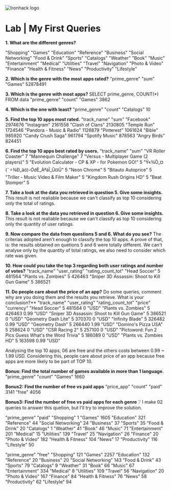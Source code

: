 ![Ironhack logo](https://i.imgur.com/1QgrNNw.png)

# Lab | My First Queries

**1. What are the different genres?**

"Shopping"
"Games"
"Education"
"Reference"
"Business"
"Social Networking"
"Food & Drink"
"Sports"
"Catalogs"
"Weather"
"Book"
"Music"
"Entertainment"
"Medical"
"Utilities"
"Travel"
"Navigation"
"Photo & Video"
"Finance"
"Health & Fitness"
"News"
"Productivity"
"Lifestyle"

**2. Which is the genre with the most apps rated?**
"prime_genre"	"sum"
"Games"	52878491

**3. Which is the genre with most apps?**
SELECT prime_genre, COUNT(*) FROM data
"prime_genre"	"count"
"Games"	3862

**4. Which is the one with least?**
"prime_genre"	"count"
"Catalogs"	10

**5. Find the top 10 apps most rated.**
"track_name"	"sum"
"Facebook"	2974676
"Instagram"	2161558
"Clash of Clans"	2130805
"Temple Run"	1724546
"Pandora - Music & Radio"	1126879
"Pinterest"	1061624
"Bible"	985920
"Candy Crush Saga"	961794
"Spotify Music"	878563
"Angry Birds"	824451


**6. Find the top 10 apps best rated by users.**
"track_name"	"sum"
"VR Roller Coaster"	7
"Mannequin Challenge"	7
"Versus - Multiplayer Game (2 players)"	5
"Evolution Calculator - CP & XP - for Pokemon GO!"	5
"Ý«¾Õ_¤(¨÷¾Ð_äö)-_Òâ_È_ÀªàÎ_Û¤Ü"	5
"Neon Chrome"	5
"Bitauto Autoprice"	5
"Triller - Music Video & Film Maker"	5
"Kingdom Rush Origins HD"	5
"Beat Stomper"	5

**7. Take a look at the data you retrieved in question 5. Give some insights.**
This result is not realiable because we can't classify as top 10 considering only the total of ratings. 

**8. Take a look at the data you retrieved in question 6. Give some insights.**
This result is not realiable because we can't classify as top 10 considering only the quantity of user ratings.

**9. Now compare the data from questions 5 and 6. What do you see?**
The criterias adopted aren't enough to classify the top 10 apps.
A prove of that, is: the results obtained on quetions 5 and 6 were totally different.
We can't analyse only by the quantity of total ratings, we also need to consider which rate was given.

**10. How could you take the top 3 regarding both user ratings and number of votes?**
"track_name"	"user_rating"	"rating_count_tot"
"Head Soccer"	5	481564
"Plants vs. Zombies"	5	426463
"Sniper 3D Assassin: Shoot to Kill Gun Game"	5	386521


**11. Do people care about the price of an app?** Do some queries, comment why are you doing them and the results you retrieve. What is your conclusion?**
"track_name"	"user_rating"	"rating_count_tot"	"price"	"currency"
"Head Soccer"	5	481564	0	"USD"
"Plants vs. Zombies"	5	426463	0.99	"USD"
"Sniper 3D Assassin: Shoot to Kill Gun Game"	5	386521	0	"USD"
"Geometry Dash Lite"	5	370370	0	"USD"
"Infinity Blade"	5	326482	0.99	"USD"
"Geometry Dash"	5	266440	1.99	"USD"
"Domino's Pizza USA"	5	258624	0	"USD"
"CSR Racing 2"	5	257100	0	"USD"
"Pictoword: Fun 2 Pics Guess What's the Word Trivia"	5	186089	0	"USD"
"Plants vs. Zombies HD"	5	163598	0.99	"USD"

Analysing the top 10 apps, 06 are free and the others costs between 0.99 ~ 1.99 USD.
Considering this, people care about price of an app because free apps are more likely to be part of TOP 10.


**Bonus: Find the total number of games available in more than 1 language.**
"prime_genre"	"count"
"Games"	1660

**Bonus2: Find the number of free vs paid apps**
"price_app"	"count"
"paid"	3141
"free"	4056

**Bonus3: Find the number of free vs paid apps for each genre**
:grey_question: I make 02 queries to answer this quetion, but I'll try to improve the solution.

"prime_genre"	"paid"
"Shopping"	1
"Games"	1605
"Education"	321
"Reference"	44
"Social Networking"	24
"Business"	37
"Sports"	35
"Food & Drink"	20
"Catalogs"	1
"Weather"	41
"Book"	46
"Music"	71
"Entertainment"	201
"Medical"	15
"Utilities"	139
"Travel"	25
"Navigation"	26
"Finance"	20
"Photo & Video"	182
"Health & Fitness"	104
"News"	17
"Productivity"	116
"Lifestyle"	50



"prime_genre"	"free"
"Shopping"	121
"Games"	2257
"Education"	132
"Reference"	20
"Business"	20
"Social Networking"	143
"Food & Drink"	43
"Sports"	79
"Catalogs"	9
"Weather"	31
"Book"	66
"Music"	67
"Entertainment"	334
"Medical"	8
"Utilities"	109
"Travel"	56
"Navigation"	20
"Photo & Video"	167
"Finance"	84
"Health & Fitness"	76
"News"	58
"Productivity"	62
"Lifestyle"	94